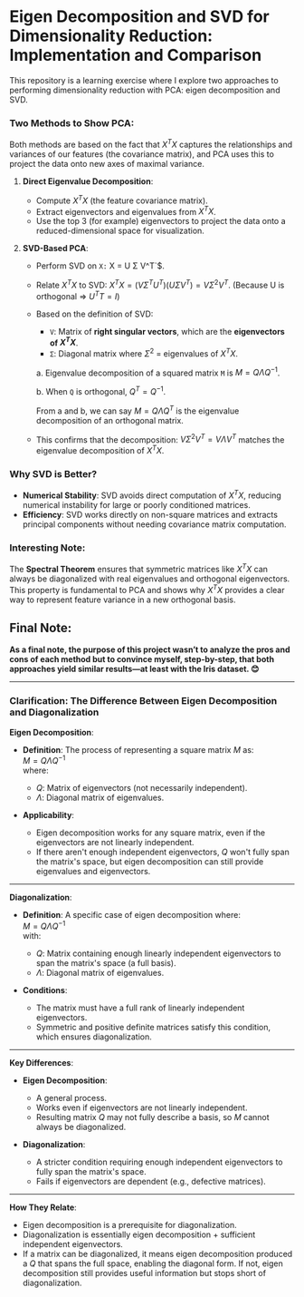 # Eigen Decomposition and SVD for Dimensionality Reduction: Implementation and Comparison

This repository is a learning exercise where I explore two approaches to performing dimensionality reduction with PCA: eigen decomposition and SVD.

### Two Methods to Show PCA:
Both methods are based on the fact that $`X^T X`$ captures the relationships and variances of our features (the covariance matrix), and PCA uses this to project the data onto new axes of maximal variance.

1. **Direct Eigenvalue Decomposition**:
   - Compute $`X^TX`$ (the feature covariance matrix).
   - Extract eigenvectors and eigenvalues from $`X^T X`$.
   - Use the top 3 (for example) eigenvectors to project the data onto a reduced-dimensional space for visualization.

2. **SVD-Based PCA**:
   - Perform SVD on `X:` X = U Σ V^T`$.
   - Relate $`X^TX`$ to SVD: $`X^TX = (VΣ^TU^T)(UΣV^T) = VΣ^2V^T`$. (Because U is orthogonal => $`U^TT = I`$)
   - Based on the definition of SVD:
     - `V`: Matrix of **right singular vectors**, which are the **eigenvectors of $`X^TX`$**.
     - `Σ`: Diagonal matrix where $`Σ^2`$ = eigenvalues of $`X^TX`$.

      a. Eigenvalue decomposition of a squared matrix `M` is $`M = Q Λ Q^{-1}`$.

      b. When `Q` is orthogonal, $`Q^T = Q^{-1}`$.

      From a and b, we can say $`M = QΛQ^T`$ is the eigenvalue decomposition of an orthogonal matrix.

   - This confirms that the decomposition: $`VΣ^2V^T = VΛV^T`$ matches the eigenvalue decomposition of $`X^TX`$.

### Why SVD is Better?
- **Numerical Stability**: SVD avoids direct computation of $`X^TX`$, reducing numerical instability for large or poorly conditioned matrices.
- **Efficiency**: SVD works directly on non-square matrices and extracts principal components without needing covariance matrix computation.

### Interesting Note:
The **Spectral Theorem** ensures that symmetric matrices like $`X^TX`$ can always be diagonalized with real eigenvalues and orthogonal eigenvectors. This property is fundamental to PCA and shows why $`X^TX`$ provides a clear way to represent feature variance in a new orthogonal basis.

## Final Note:
**As a final note, the purpose of this project wasn’t to analyze the pros and cons of each method but to convince myself, step-by-step, that both approaches yield similar results—at least with the Iris dataset. 😊**


---


### Clarification: The Difference Between Eigen Decomposition and Diagonalization

**Eigen Decomposition**:

- **Definition**: The process of representing a square matrix $M$ as:  
  $` M = Q \Lambda Q^{-1} `$  
  where:  
  - $Q$: Matrix of eigenvectors (not necessarily independent).  
  - $\Lambda$: Diagonal matrix of eigenvalues.  

- **Applicability**:  
  - Eigen decomposition works for any square matrix, even if the eigenvectors are not linearly independent.  
  - If there aren't enough independent eigenvectors, $Q$ won't fully span the matrix's space, but eigen decomposition can still provide eigenvalues and eigenvectors.

---

**Diagonalization**:

- **Definition**: A specific case of eigen decomposition where:  
  $`M = Q \Lambda Q^{-1} `$  
  with:  
  - $Q$: Matrix containing enough linearly independent eigenvectors to span the matrix's space (a full basis).  
  - $\Lambda$: Diagonal matrix of eigenvalues.  

- **Conditions**:  
  - The matrix must have a full rank of linearly independent eigenvectors.  
  - Symmetric and positive definite matrices satisfy this condition, which ensures diagonalization.

---

**Key Differences**:

- **Eigen Decomposition**:  
  - A general process.  
  - Works even if eigenvectors are not linearly independent.  
  - Resulting matrix $Q$ may not fully describe a basis, so $M$ cannot always be diagonalized.  

- **Diagonalization**:  
  - A stricter condition requiring enough independent eigenvectors to fully span the matrix's space.  
  - Fails if eigenvectors are dependent (e.g., defective matrices).

---

**How They Relate**:

- Eigen decomposition is a prerequisite for diagonalization.  
- Diagonalization is essentially eigen decomposition + sufficient independent eigenvectors.  
- If a matrix can be diagonalized, it means eigen decomposition produced a $Q$ that spans the full space, enabling the diagonal form. If not, eigen decomposition still provides useful information but stops short of diagonalization.
